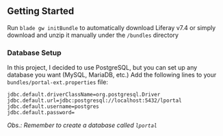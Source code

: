 ## Getting Started
Run `blade gw initBundle` to automatically download Liferay v7.4 or simply download and unzip it manually under the `/bundles` directory
### Database Setup
In this project, I decided to use PostgreSQL, but you can set up any database you want (MySQL, MariaDB, etc.)
Add the following lines to your `bundles/portal-ext.properties` file:
```properties
jdbc.default.driverClassName=org.postgresql.Driver
jdbc.default.url=jdbc:postgresql://localhost:5432/lportal
jdbc.default.username=postgres
jdbc.default.password=
```
_Obs.: Remember to create a database called `lportal`_